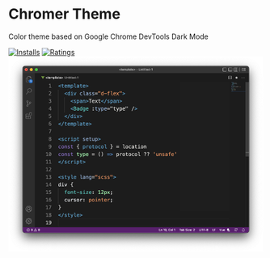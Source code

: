 # Chromer Theme

Color theme based on Google Chrome DevTools Dark Mode

[![Installs](https://vsmarketplacebadge.apphb.com/installs/posseus.chromer-theme.svg)](https://marketplace.visualstudio.com/items?itemName=posseus.chromer-theme) 
[![Ratings](https://vsmarketplacebadge.apphb.com/rating-short/posseus.chromer-theme.svg)](https://marketplace.visualstudio.com/items/posseus.chromer-theme)
![Code Sample](https://raw.githubusercontent.com/mpossas/chromer-theme/0498198980a262e6d87758998d7a2a322684ad9c/images/example.png)
